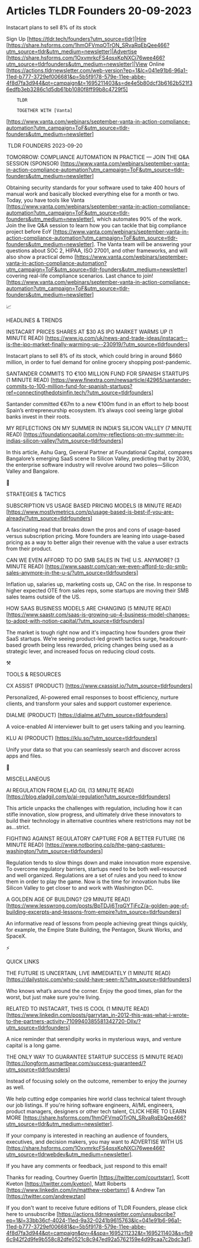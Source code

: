 # Articles TLDR Founders 20-09-2023

Instacart plans to sell 8% of its stock  

Sign Up [https://tldr.tech/founders?utm_source=tldr]|Hire
[https://share.hsforms.com/1hmOFVmqOTrON_SRvaRqEbQee466?utm_source=tldr&utm_medium=newsletter]|Advertise
[https://share.hsforms.com/1OxvmrkcFS4qsxKpNXCi76wee466?utm_source=tldrfounders&utm_medium=newsletter]|View
Online
[https://actions.tldrnewsletter.com/web-version?ep=1&lc=041e91b6-96a1-11ed-b777-3729ef006681&p=5b5f9178-579e-11ee-abbe-4f8d7fa3d944&pt=campaign&t=1695211403&s=de4e5b80dcf3b6162b521f36edfb3eb3286c1d5db61bb1080f8ff99b8c4729f5]


		TLDR 

		TOGETHER WITH [Vanta]
[https://www.vanta.com/webinars/september-vanta-in-action-compliance-automation?utm_campaign=ToF&utm_source=tldr-founders&utm_medium=newsletter]

 TLDR FOUNDERS 2023-09-20

TOMORROW: COMPLIANCE AUTOMATION IN PRACTICE — JOIN THE Q&A SESSION
(SPONSOR)
[https://www.vanta.com/webinars/september-vanta-in-action-compliance-automation?utm_campaign=ToF&utm_source=tldr-founders&utm_medium=newsletter]

Obtaining security standards for your software used to take 400 hours
of manual work and basically blocked everything else for a month or
two. Today, you have tools like Vanta
[https://www.vanta.com/webinars/september-vanta-in-action-compliance-automation?utm_campaign=ToF&utm_source=tldr-founders&utm_medium=newsletter],
which automates 90% of the work.
Join the live Q&A session to learn how you can tackle that big
compliance project before EoY
[https://www.vanta.com/webinars/september-vanta-in-action-compliance-automation?utm_campaign=ToF&utm_source=tldr-founders&utm_medium=newsletter].
The Vanta team will be answering your questions about SOC 2, HIPAA,
ISO 27001, and other frameworks, and will also show a practical demo
[https://www.vanta.com/webinars/september-vanta-in-action-compliance-automation?utm_campaign=ToF&utm_source=tldr-founders&utm_medium=newsletter]
covering real-life compliance scenarios. Last chance to join!
[https://www.vanta.com/webinars/september-vanta-in-action-compliance-automation?utm_campaign=ToF&utm_source=tldr-founders&utm_medium=newsletter]

📈 

HEADLINES & TRENDS

INSTACART PRICES SHARES AT $30 AS IPO MARKET WARMS UP (1 MINUTE READ)
[https://www.ig.com/uk/news-and-trade-ideas/instacart--is-the-ipo-market-finally-warming-up--230919/?utm_source=tldrfounders]

Instacart plans to sell 8% of its stock, which could bring in around
$660 million, in order to fuel demand for online grocery shopping
post-pandemic. 

SANTANDER COMMITS TO €100 MILLION FUND FOR SPANISH STARTUPS (1
MINUTE READ)
[https://www.finextra.com/newsarticle/42965/santander-commits-to-100-million-fund-for-spanish-startups?ref=connectingthedotsinfin.tech/?utm_source=tldrfounders]

Santander committed €67m to a new €100m fund in an effort to help
boost Spain’s entrepreneurship ecosystem. It’s always cool seeing
large global banks invest in their roots. 

MY REFLECTIONS ON MY SUMMER IN INDIA’S SILICON VALLEY (7 MINUTE
READ)
[https://foundationcapital.com/my-reflections-on-my-summer-in-indias-silicon-valley/?utm_source=tldrfounders]

In this article, Ashu Garg, General Partner at Foundational Capital,
compares Bangalore’s emerging SaaS scene to Silicon Valley,
predicting that by 2030, the enterprise software industry will revolve
around two poles—Silicon Valley and Bangalore. 

🧠 

STRATEGIES & TACTICS

SUBSCRIPTION VS USAGE BASED PRICING MODELS (8 MINUTE READ)
[https://www.mostlymetrics.com/p/usage-based-is-best-if-you-are-already/?utm_source=tldrfounders]

A fascinating read that breaks down the pros and cons of usage-based
versus subscription pricing. More founders are leaning into
usage-based pricing as a way to better align their revenue with the
value a user extracts from their product. 

CAN WE EVEN AFFORD TO DO SMB SALES IN THE U.S. ANYMORE? (3 MINUTE
READ)
[https://www.saastr.com/can-we-even-afford-to-do-smb-sales-anymore-in-the-u-s/?utm_source=tldrfounders]

Inflation up, salaries up, marketing costs up, CAC on the rise. In
response to higher expected OTE from sales reps, some startups are
moving their SMB sales teams outside of the US. 

HOW SAAS BUSINESS MODELS ARE CHANGING (5 MINUTE READ)
[https://www.saastr.com/saas-is-growing-up-4-business-model-changes-to-adopt-with-notion-capital/?utm_source=tldrfounders]

The market is tough right now and it's impacting how founders grow
their SaaS startups. We’re seeing product-led growth tactics surge,
headcount-based growth being less rewarded, pricing changes being used
as a strategic lever, and increased focus on reducing cloud costs. 

⚒️ 

TOOLS & RESOURCES

CX ASSIST (PRODUCT) [https://www.cxassist.io/?utm_source=tldrfounders]

Personalized, AI-powered email responses to boost efficiency, nurture
clients, and transform your sales and support customer experience. 

DIALME (PRODUCT) [https://dialme.at/?utm_source=tldrfounders]

A voice-enabled AI interviewer built to get users talking and you
learning. 

KLU AI (PRODUCT) [https://klu.so/?utm_source=tldrfounders]

Unify your data so that you can seamlessly search and discover across
apps and files. 

🎁 

MISCELLANEOUS

AI REGULATION FROM ELAD GIL (13 MINUTE READ)
[https://blog.eladgil.com/p/ai-regulation?utm_source=tldrfounders]

This article unpacks the challenges with regulation, including how it
can stifle innovation, slow progress, and ultimately drive these
innovators to build their technology in alternative countries where
restrictions may not be as…strict. 

FIGHTING AGAINST REGULATORY CAPTURE FOR A BETTER FUTURE (16 MINUTE
READ)
[https://www.notboring.co/p/the-gang-captures-washington/?utm_source=tldrfounders]

Regulation tends to slow things down and make innovation more
expensive. To overcome regulatory barriers, startups need to be both
well-resourced and well organized. Regulations are a set of rules and
you need to know them in order to play the game. Now is the time for
innovation hubs like Silicon Valley to get closer to and work with
Washington DC. 

A GOLDEN AGE OF BUILDING? (29 MINUTE READ)
[https://www.lesswrong.com/posts/BpTDJj6TrqGYTjFcZ/a-golden-age-of-building-excerpts-and-lessons-from-empire?utm_source=tldrfounders]

An informative read of lessons from people achieving great things
quickly, for example, the Empire State Building, the Pentagon, Skunk
Works, and SpaceX. 

⚡ 

QUICK LINKS

THE FUTURE IS UNCERTAIN, LIVE IMMEDIATELY (1 MINUTE READ)
[https://dailystoic.com/who-could-have-seen-it/?utm_source=tldrfounders]

Who knows what’s around the corner. Enjoy the good times, plan for
the worst, but just make sure you’re living. 

RELATED TO INSTACART, THIS IS COOL (1 MINUTE READ)
[https://www.linkedin.com/posts/garrytan_in-2012-this-was-what-i-wrote-to-the-partners-activity-7109940385581342720-DIlx/?utm_source=tldrfounders]

A nice reminder that serendipity works in mysterious ways, and venture
capital is a long game. 

THE ONLY WAY TO GUARANTEE STARTUP SUCCESS (5 MINUTE READ)
[https://longform.asmartbear.com/success-guaranteed/?utm_source=tldrfounders]

Instead of focusing solely on the outcome, remember to enjoy the
journey as well. 

 We help cutting edge companies hire world class technical talent
through our job listings. If you're hiring software engineers, AI/ML
engineers, product managers, designers or other tech talent, CLICK
HERE TO LEARN MORE
[https://share.hsforms.com/1hmOFVmqOTrON_SRvaRqEbQee466?utm_source=tldr&utm_medium=newsletter].


If your company is interested in reaching an audience of founders,
executives, and decision makers, you may want to ADVERTISE WITH US
[https://share.hsforms.com/1OxvmrkcFS4qsxKpNXCi76wee466?utm_source=tldrwebdev&utm_medium=newsletter].


If you have any comments or feedback, just respond to this email! 

Thanks for reading, 
Courtney Guertin [https://twitter.com/courtstarr], Scott Kveton
[https://twitter.com/kveton], Matt Roberts
[https://www.linkedin.com/in/matthew-robertsmr/] & Andrew Tan
[https://twitter.com/andrewztan] 

If you don't want to receive future editions of TLDR Founders,
please click here to unsubscribe
[https://actions.tldrnewsletter.com/unsubscribe?ep=1&l=33bb36cf-4024-11ed-9a32-0241b9615763&lc=041e91b6-96a1-11ed-b777-3729ef006681&p=5b5f9178-579e-11ee-abbe-4f8d7fa3d944&pt=campaign&pv=4&spa=1695211232&t=1695211403&s=fb96c942f2d9fe9b558c82dfe0521c8c947ed92a5762159e4d99caa7c2bdc3af].